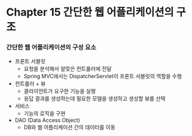# Chapter 15 간단한 웹 어플리케이션의 구조

### 간단한 웹 어플리케이션의 구성 요소

- 프론트 서블릿
    - 요청을 분석해서 알맞은 컨트롤러에 전달
    - Spring MVC에서는 DispatcherServlet이 프론트 서블릿의 역할을 수행
- 컨트롤러 + 뷰
    - 클라이언트가 요구한 기능을 실행
    - 응답 결과를 생성하는데 필요한 모델을 생성하고 생성할 뷰를 선택
- 서비스
    - 기능의 로직을 구현
- DAO (Data Access Object)
    - DB와 웹 어플리케이션 간의 데이터를 이동
